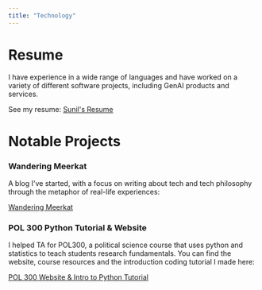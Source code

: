 ```yaml
---
title: "Technology"
---
```

# Resume
   
   I have experience in a wide range of languages and have worked on a variety of different software projects, including GenAI products and services.

   See my resume: [Sunil's Resume](https://drive.google.com/file/d/1H8VuaVsxczeCU2N2xiPXK5c4bK__YJ3n/view?usp=sharing)   


# Notable Projects

### Wandering Meerkat
A blog I've started, with a focus on writing about tech and tech philosophy through the metaphor of real-life experiences:

[Wandering Meerkat](https://www.wanderingmeerkat.com/)

### POL 300 Python Tutorial & Website
I helped TA for POL300, a political science course that uses python and statistics to teach students research fundamentals. You can find the website, course resources and the introduction coding tutorial I made here:

[POL 300 Website & Intro to Python Tutorial](https://infallible-austin-8176ba.netlify.app/)
